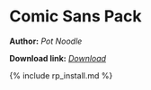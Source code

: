 # Comic Sans Pack 

**Author:** *Pot Noodle*

**Download link:** *[Download](https://drive.google.com/file/d/1W62_K2JBUUlwqSmzD__EZPkt6aoIOA93/view?usp=sharing)*

{% include rp_install.md %}
